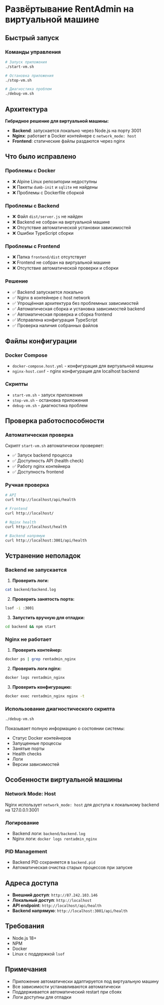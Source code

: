 # Развёртывание RentAdmin на виртуальной машине

## Быстрый запуск

### Команды управления

```bash
# Запуск приложения
./start-vm.sh

# Остановка приложения
./stop-vm.sh

# Диагностика проблем
./debug-vm.sh
```

## Архитектура

**Гибридное решение для виртуальной машины:**
- **Backend**: запускается локально через Node.js на порту 3001
- **Nginx**: работает в Docker контейнере с `network_mode: host`
- **Frontend**: статические файлы раздаются через nginx

## Что было исправлено

### Проблемы с Docker
- ❌ Alpine Linux репозитории недоступны
- ❌ Пакеты `dumb-init` и `sqlite` не найдены
- ❌ Проблемы с Dockerfile сборкой

### Проблемы с Backend
- ❌ Файл `dist/server.js` не найден
- ❌ Backend не собран на виртуальной машине
- ❌ Отсутствие автоматической установки зависимостей
- ❌ Ошибки TypeScript сборки

### Проблемы с Frontend
- ❌ Папка `frontend/dist` отсутствует
- ❌ Frontend не собран на виртуальной машине
- ❌ Отсутствие автоматической проверки и сборки

### Решение
- ✅ Backend запускается локально
- ✅ Nginx в контейнере с host network
- ✅ Упрощённая архитектура без проблемных зависимостей
- ✅ Автоматическая сборка и установка зависимостей backend
- ✅ Автоматическая проверка и сборка frontend
- ✅ Исправлена конфигурация TypeScript
- ✅ Проверка наличия собранных файлов

## Файлы конфигурации

### Docker Compose
- `docker-compose.host.yml` - конфигурация для виртуальной машины
- `nginx-host.conf` - nginx конфигурация для localhost backend

### Скрипты
- `start-vm.sh` - запуск приложения
- `stop-vm.sh` - остановка приложения
- `debug-vm.sh` - диагностика проблем

## Проверка работоспособности

### Автоматическая проверка
Скрипт `start-vm.sh` автоматически проверяет:
- ✅ Запуск backend процесса
- ✅ Доступность API (health check)
- ✅ Работу nginx контейнера
- ✅ Доступность frontend

### Ручная проверка
```bash
# API
curl http://localhost/api/health

# Frontend
curl http://localhost/

# Nginx health
curl http://localhost/health

# Backend напрямую
curl http://localhost:3001/api/health
```

## Устранение неполадок

### Backend не запускается

1. **Проверить логи:**
```bash
cat backend/backend.log
```

2. **Проверить занятость порта:**
```bash
lsof -i :3001
```

3. **Запустить вручную для отладки:**
```bash
cd backend && npm start
```

### Nginx не работает

1. **Проверить контейнер:**
```bash
docker ps | grep rentadmin_nginx
```

2. **Проверить логи nginx:**
```bash
docker logs rentadmin_nginx
```

3. **Проверить конфигурацию:**
```bash
docker exec rentadmin_nginx nginx -t
```

### Использование диагностического скрипта

```bash
./debug-vm.sh
```

Показывает полную информацию о состоянии системы:
- Статус Docker контейнеров
- Запущенные процессы
- Занятые порты
- Health checks
- Логи
- Версии зависимостей

## Особенности виртуальной машины

### Network Mode: Host
Nginx использует `network_mode: host` для доступа к локальному backend на 127.0.0.1:3001

### Логирование
- Backend логи: `backend/backend.log`
- Nginx логи: `docker logs rentadmin_nginx`

### PID Management
- Backend PID сохраняется в `backend.pid`
- Автоматическая очистка старых процессов при запуске

## Адреса доступа

- **Внешний доступ**: `http://87.242.103.146`
- **Локальный доступ**: `http://localhost`
- **API endpoint**: `http://localhost/api/health`
- **Backend напрямую**: `http://localhost:3001/api/health`

## Требования

- Node.js 18+
- NPM
- Docker
- Linux с поддержкой `lsof`

## Примечания

- Приложение автоматически адаптируется под виртуальную машину
- Все зависимости устанавливаются автоматически
- Поддерживается автоматический restart при сбоях
- Логи доступны для отладки